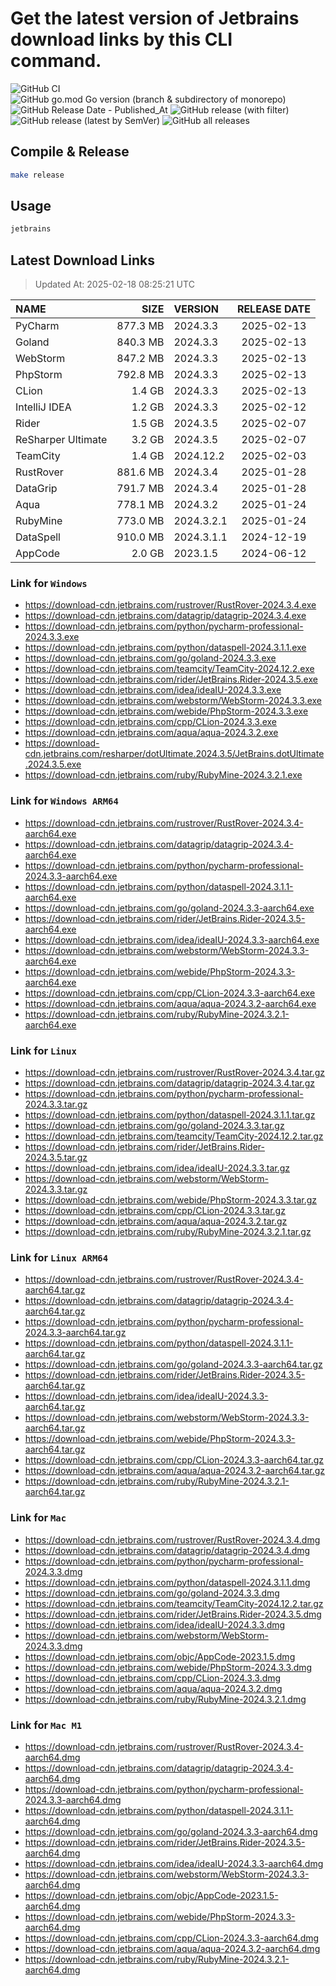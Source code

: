 # Get the latest version of Jetbrains download links by this CLI command.

![GitHub CI](https://github.com/designinlife/jetbrains/actions/workflows/ci.yml/badge.svg)
![GitHub go.mod Go version (branch & subdirectory of monorepo)](https://img.shields.io/github/go-mod/go-version/designinlife/jetbrains/master)
![GitHub Release Date - Published_At](https://img.shields.io/github/release-date/designinlife/jetbrains)
![GitHub release (with filter)](https://img.shields.io/github/v/release/designinlife/jetbrains)
![GitHub release (latest by SemVer)](https://img.shields.io/github/downloads/designinlife/jetbrains/v1.1.11/total)
![GitHub all releases](https://img.shields.io/github/downloads/designinlife/jetbrains/total)

## Compile & Release

```bash
make release
```

## Usage

```bash
jetbrains
```

## Latest Download Links

> Updated At: 2025-02-18 08:25:21 UTC

| NAME | SIZE | VERSION | RELEASE DATE |
| :-- | --: | :-- | :--: |
| PyCharm | 877.3 MB | 2024.3.3 | 2025-02-13 |
| Goland | 840.3 MB | 2024.3.3 | 2025-02-13 |
| WebStorm | 847.2 MB | 2024.3.3 | 2025-02-13 |
| PhpStorm | 792.8 MB | 2024.3.3 | 2025-02-13 |
| CLion | 1.4 GB | 2024.3.3 | 2025-02-13 |
| IntelliJ IDEA | 1.2 GB | 2024.3.3 | 2025-02-12 |
| Rider | 1.5 GB | 2024.3.5 | 2025-02-07 |
| ReSharper Ultimate | 3.2 GB | 2024.3.5 | 2025-02-07 |
| TeamCity | 1.4 GB | 2024.12.2 | 2025-02-03 |
| RustRover | 881.6 MB | 2024.3.4 | 2025-01-28 |
| DataGrip | 791.7 MB | 2024.3.4 | 2025-01-28 |
| Aqua | 778.1 MB | 2024.3.2 | 2025-01-24 |
| RubyMine | 773.0 MB | 2024.3.2.1 | 2025-01-24 |
| DataSpell | 910.0 MB | 2024.3.1.1 | 2024-12-19 |
| AppCode | 2.0 GB | 2023.1.5 | 2024-06-12 |

### Link for `Windows`

* <https://download-cdn.jetbrains.com/rustrover/RustRover-2024.3.4.exe>
* <https://download-cdn.jetbrains.com/datagrip/datagrip-2024.3.4.exe>
* <https://download-cdn.jetbrains.com/python/pycharm-professional-2024.3.3.exe>
* <https://download-cdn.jetbrains.com/python/dataspell-2024.3.1.1.exe>
* <https://download-cdn.jetbrains.com/go/goland-2024.3.3.exe>
* <https://download-cdn.jetbrains.com/teamcity/TeamCity-2024.12.2.exe>
* <https://download-cdn.jetbrains.com/rider/JetBrains.Rider-2024.3.5.exe>
* <https://download-cdn.jetbrains.com/idea/ideaIU-2024.3.3.exe>
* <https://download-cdn.jetbrains.com/webstorm/WebStorm-2024.3.3.exe>
* <https://download-cdn.jetbrains.com/webide/PhpStorm-2024.3.3.exe>
* <https://download-cdn.jetbrains.com/cpp/CLion-2024.3.3.exe>
* <https://download-cdn.jetbrains.com/aqua/aqua-2024.3.2.exe>
* <https://download-cdn.jetbrains.com/resharper/dotUltimate.2024.3.5/JetBrains.dotUltimate.2024.3.5.exe>
* <https://download-cdn.jetbrains.com/ruby/RubyMine-2024.3.2.1.exe>

### Link for `Windows ARM64`

* <https://download-cdn.jetbrains.com/rustrover/RustRover-2024.3.4-aarch64.exe>
* <https://download-cdn.jetbrains.com/datagrip/datagrip-2024.3.4-aarch64.exe>
* <https://download-cdn.jetbrains.com/python/pycharm-professional-2024.3.3-aarch64.exe>
* <https://download-cdn.jetbrains.com/python/dataspell-2024.3.1.1-aarch64.exe>
* <https://download-cdn.jetbrains.com/go/goland-2024.3.3-aarch64.exe>
* <https://download-cdn.jetbrains.com/rider/JetBrains.Rider-2024.3.5-aarch64.exe>
* <https://download-cdn.jetbrains.com/idea/ideaIU-2024.3.3-aarch64.exe>
* <https://download-cdn.jetbrains.com/webstorm/WebStorm-2024.3.3-aarch64.exe>
* <https://download-cdn.jetbrains.com/webide/PhpStorm-2024.3.3-aarch64.exe>
* <https://download-cdn.jetbrains.com/cpp/CLion-2024.3.3-aarch64.exe>
* <https://download-cdn.jetbrains.com/aqua/aqua-2024.3.2-aarch64.exe>
* <https://download-cdn.jetbrains.com/ruby/RubyMine-2024.3.2.1-aarch64.exe>

### Link for `Linux`

* <https://download-cdn.jetbrains.com/rustrover/RustRover-2024.3.4.tar.gz>
* <https://download-cdn.jetbrains.com/datagrip/datagrip-2024.3.4.tar.gz>
* <https://download-cdn.jetbrains.com/python/pycharm-professional-2024.3.3.tar.gz>
* <https://download-cdn.jetbrains.com/python/dataspell-2024.3.1.1.tar.gz>
* <https://download-cdn.jetbrains.com/go/goland-2024.3.3.tar.gz>
* <https://download-cdn.jetbrains.com/teamcity/TeamCity-2024.12.2.tar.gz>
* <https://download-cdn.jetbrains.com/rider/JetBrains.Rider-2024.3.5.tar.gz>
* <https://download-cdn.jetbrains.com/idea/ideaIU-2024.3.3.tar.gz>
* <https://download-cdn.jetbrains.com/webstorm/WebStorm-2024.3.3.tar.gz>
* <https://download-cdn.jetbrains.com/webide/PhpStorm-2024.3.3.tar.gz>
* <https://download-cdn.jetbrains.com/cpp/CLion-2024.3.3.tar.gz>
* <https://download-cdn.jetbrains.com/aqua/aqua-2024.3.2.tar.gz>
* <https://download-cdn.jetbrains.com/ruby/RubyMine-2024.3.2.1.tar.gz>

### Link for `Linux ARM64`

* <https://download-cdn.jetbrains.com/rustrover/RustRover-2024.3.4-aarch64.tar.gz>
* <https://download-cdn.jetbrains.com/datagrip/datagrip-2024.3.4-aarch64.tar.gz>
* <https://download-cdn.jetbrains.com/python/pycharm-professional-2024.3.3-aarch64.tar.gz>
* <https://download-cdn.jetbrains.com/python/dataspell-2024.3.1.1-aarch64.tar.gz>
* <https://download-cdn.jetbrains.com/go/goland-2024.3.3-aarch64.tar.gz>
* <https://download-cdn.jetbrains.com/rider/JetBrains.Rider-2024.3.5-aarch64.tar.gz>
* <https://download-cdn.jetbrains.com/idea/ideaIU-2024.3.3-aarch64.tar.gz>
* <https://download-cdn.jetbrains.com/webstorm/WebStorm-2024.3.3-aarch64.tar.gz>
* <https://download-cdn.jetbrains.com/webide/PhpStorm-2024.3.3-aarch64.tar.gz>
* <https://download-cdn.jetbrains.com/cpp/CLion-2024.3.3-aarch64.tar.gz>
* <https://download-cdn.jetbrains.com/aqua/aqua-2024.3.2-aarch64.tar.gz>
* <https://download-cdn.jetbrains.com/ruby/RubyMine-2024.3.2.1-aarch64.tar.gz>

### Link for `Mac`

* <https://download-cdn.jetbrains.com/rustrover/RustRover-2024.3.4.dmg>
* <https://download-cdn.jetbrains.com/datagrip/datagrip-2024.3.4.dmg>
* <https://download-cdn.jetbrains.com/python/pycharm-professional-2024.3.3.dmg>
* <https://download-cdn.jetbrains.com/python/dataspell-2024.3.1.1.dmg>
* <https://download-cdn.jetbrains.com/go/goland-2024.3.3.dmg>
* <https://download-cdn.jetbrains.com/teamcity/TeamCity-2024.12.2.tar.gz>
* <https://download-cdn.jetbrains.com/rider/JetBrains.Rider-2024.3.5.dmg>
* <https://download-cdn.jetbrains.com/idea/ideaIU-2024.3.3.dmg>
* <https://download-cdn.jetbrains.com/webstorm/WebStorm-2024.3.3.dmg>
* <https://download-cdn.jetbrains.com/objc/AppCode-2023.1.5.dmg>
* <https://download-cdn.jetbrains.com/webide/PhpStorm-2024.3.3.dmg>
* <https://download-cdn.jetbrains.com/cpp/CLion-2024.3.3.dmg>
* <https://download-cdn.jetbrains.com/aqua/aqua-2024.3.2.dmg>
* <https://download-cdn.jetbrains.com/ruby/RubyMine-2024.3.2.1.dmg>

### Link for `Mac M1`

* <https://download-cdn.jetbrains.com/rustrover/RustRover-2024.3.4-aarch64.dmg>
* <https://download-cdn.jetbrains.com/datagrip/datagrip-2024.3.4-aarch64.dmg>
* <https://download-cdn.jetbrains.com/python/pycharm-professional-2024.3.3-aarch64.dmg>
* <https://download-cdn.jetbrains.com/python/dataspell-2024.3.1.1-aarch64.dmg>
* <https://download-cdn.jetbrains.com/go/goland-2024.3.3-aarch64.dmg>
* <https://download-cdn.jetbrains.com/rider/JetBrains.Rider-2024.3.5-aarch64.dmg>
* <https://download-cdn.jetbrains.com/idea/ideaIU-2024.3.3-aarch64.dmg>
* <https://download-cdn.jetbrains.com/webstorm/WebStorm-2024.3.3-aarch64.dmg>
* <https://download-cdn.jetbrains.com/objc/AppCode-2023.1.5-aarch64.dmg>
* <https://download-cdn.jetbrains.com/webide/PhpStorm-2024.3.3-aarch64.dmg>
* <https://download-cdn.jetbrains.com/cpp/CLion-2024.3.3-aarch64.dmg>
* <https://download-cdn.jetbrains.com/aqua/aqua-2024.3.2-aarch64.dmg>
* <https://download-cdn.jetbrains.com/ruby/RubyMine-2024.3.2.1-aarch64.dmg>
